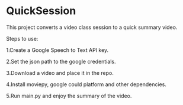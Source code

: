 # QuickSession

This project converts a video class session to a quick summary video.

Steps to use:

1.Create a Google Speech to Text API key.

2.Set the json path to the google credentials.

3.Download a video and place it in the repo.

4.Install moviepy, google could platform and other dependencies.

5.Run main.py and enjoy the summary of the video.
